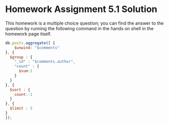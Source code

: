 # Homework Assignment 5.1 Solution

This homework is a multiple choice question; you can find the answer to the question by running the following command in the hands on shell in the homework page itself.

```javascript
db.posts.aggregate([ {
    $unwind: "$comments"
}, {
  $group : {
    "_id" : "$comments.author",
    "count" : {
      $sum:1
    }
  }
}, {
  $sort : {
    count:-1
  }
}, {
  $limit : 5
}
]);
```
